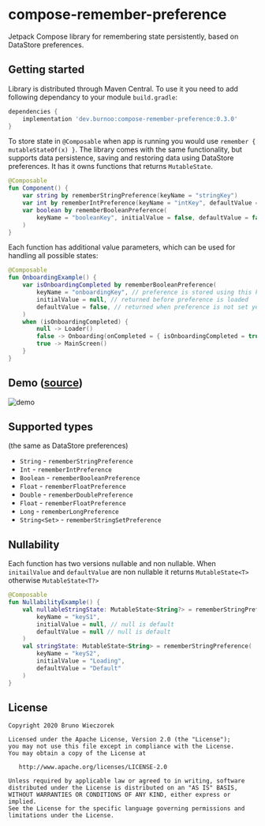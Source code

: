 # compose-remember-preference
Jetpack Compose library for remembering state persistently, based on DataStore preferences.

## Getting started
Library is distributed through Maven Central. To use it you need to add following dependancy to your module `build.gradle`:
```groovy
dependencies {
    implementation 'dev.burnoo:compose-remember-preference:0.3.0'
}
```
To store state in `@Composable` when app is running you would use `remember { mutableStateOf(x) }`. The library comes with the same functionality, but supports data persistence, saving and restoring data using DataStore preferences. It has it owns functions that returns `MutableState`.
```kotlin
@Composable
fun Component() {
    var string by rememberStringPreference(keyName = "stringKey")
    var int by rememberIntPreference(keyName = "intKey", defaultValue = 0)
    var boolean by rememberBooleanPreference(
        keyName = "booleanKey", initialValue = false, defaultValue = false
    )
}
```
Each function has additional value parameters, which can be used for handling all possible states:
```kotlin
@Composable
fun OnboardingExample() {
    var isOnboardingCompleted by rememberBooleanPreference(
        keyName = "onboardingKey", // preference is stored using this key
        initialValue = null, // returned before preference is loaded
        defaultValue = false, // returned when preference is not set yet
    )
    when (isOnboardingCompleted) {
        null -> Loader()
        false -> Onboarding(onCompleted = { isOnboardingCompleted = true })
        true -> MainScreen()
    }
}
```

## Demo ([source](https://github.com/burnoo/compose-remember-preference/blob/master/sample/src/main/java/dev/burnoo/compose/rememberpreference/sample/MainActivity.kt))
![demo](https://user-images.githubusercontent.com/17478192/110863632-430a9c80-82c1-11eb-9381-cc415f3fa505.gif)

## Supported types
(the same as DataStore preferences)
- `String` - `rememberStringPreference`
- `Int` - `rememberIntPreference`
- `Boolean` - `rememberBooleanPreference`
- `Float` - `rememberFloatPreference`
- `Double` - `rememberDoublePreference`
- `Float` - `rememberFloatPreference`
- `Long` - `rememberLongPreference`
- `String<Set>` - `rememberStringSetPreference`

## Nullability
Each function has two versions nullable and non nullable. When `initailValue` and `defaultValue` are non nullable it returns `MutableState<T>` otherwise `MutableState<T?>`
```kotlin
@Composable
fun NullabilityExample() {
    val nullableStringState: MutableState<String?> = rememberStringPreference(
        keyName = "keyS1",
        initialValue = null, // null is default
        defaultValue = null // null is default
    )
    val stringState: MutableState<String> = rememberStringPreference(
        keyName = "keyS2",
        initialValue = "Loading",
        defaultValue = "Default"
    )
}
```

## License
```
Copyright 2020 Bruno Wieczorek

Licensed under the Apache License, Version 2.0 (the "License");
you may not use this file except in compliance with the License.
You may obtain a copy of the License at

   http://www.apache.org/licenses/LICENSE-2.0

Unless required by applicable law or agreed to in writing, software
distributed under the License is distributed on an "AS IS" BASIS,
WITHOUT WARRANTIES OR CONDITIONS OF ANY KIND, either express or implied.
See the License for the specific language governing permissions and
limitations under the License.
```
